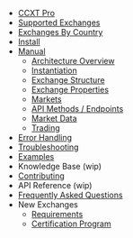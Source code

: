 - [CCXT Pro](ccxt.pro)
- [Supported Exchanges](https://github.com/ccxt/ccxt/wiki/Exchange-Markets)
- [Exchanges By Country](https://github.com/ccxt/ccxt/wiki/Exchange-Markets-By-Country)
- [Install](https://github.com/ccxt/ccxt/wiki/Install)
- [Manual](https://github.com/ccxt/ccxt/wiki/Manual)
  - [Architecture Overview](https://github.com/ccxt/ccxt/wiki/Manual#overview)
  - [Instantiation](https://github.com/ccxt/ccxt/wiki/Manual#instantiation)
  - [Exchange Structure](https://github.com/ccxt/ccxt/wiki/Manual#exchange-structure)
  - [Exchange Properties](https://github.com/ccxt/ccxt/wiki/Manual#exchange-properties)
  - [Markets](https://github.com/ccxt/ccxt/wiki/Manual#markets)
  - [API Methods / Endpoints](https://github.com/ccxt/ccxt/wiki/Manual#api-methods--endpoints)
  - [Market Data](https://github.com/ccxt/ccxt/wiki/Manual#market-data)
  - [Trading](https://github.com/ccxt/ccxt/wiki/Manual#trading)
- [Error Handling](https://github.com/ccxt/ccxt/wiki/Manual#error-handling)
- [Troubleshooting](https://github.com/ccxt/ccxt/wiki/Manual#troubleshooting)
- [Examples](https://github.com/ccxt/ccxt/tree/master/examples)
- Knowledge Base (wip)
- [Contributing](https://github.com/ccxt/ccxt/blob/master/CONTRIBUTING.md)
- API Reference (wip)
- [Frequently Asked Questions](https://github.com/ccxt/ccxt/wiki/FAQ)
- New Exchanges
  - [Requirements](https://github.com/ccxt/ccxt/wiki/Requirements)
  - [Certification Program](https://github.com/ccxt/ccxt/wiki/Certification)
